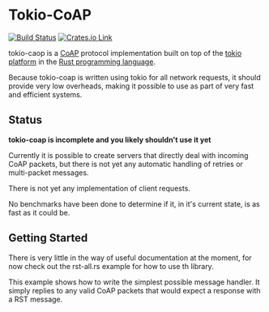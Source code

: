 Tokio-CoAP
==========

[![Build Status](https://travis-ci.org/azdle/tokio-coap.svg?branch=master)](https://travis-ci.org/azdle/tokio-coap)
[![Crates.io Link](http://meritbadge.herokuapp.com/tokio-coap)](https://crates.io/crates/tokio-coap)

tokio-caop is a [CoAP](https://tools.ietf.org/html/rfc7252) protocol
implementation built on top of the [tokio platform](https://tokio.rs/)
in the [Rust programming language](https://rust-lang.org).

Because tokio-coap is written using tokio for all network requests, it should
provide very low overheads, making it possible to use as part of very fast and
efficient systems.

Status
------

**tokio-coap is incomplete and you likely shouldn't use it yet**

Currently it is possible to create servers that directly deal with incoming
CoAP packets, but there is not yet any automatic handling of retries or
multi-packet messages.

There is not yet any implementation of client requests.

No benchmarks have been done to determine if it, in it's current state, is as
fast as it could be.


Getting Started
---------------

There is very little in the way of useful documentation at the moment, for now
check out the rst-all.rs example for how to use th library.

This example shows how to write the simplest possible message handler. It
simply replies to any valid CoAP packets that would expect a response with a
RST message.

